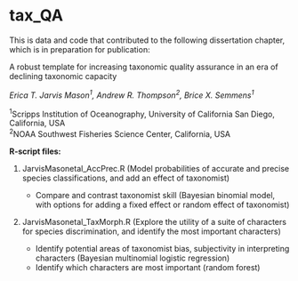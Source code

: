 # tax_QA

This is data and code that contributed to the following dissertation chapter, which is in preparation for publication:

A robust template for increasing taxonomic quality assurance in an era of declining taxonomic capacity 

*Erica T. Jarvis Mason<sup>1</sup>, Andrew R. Thompson<sup>2</sup>, Brice X. Semmens<sup>1</sup>*

<sup>1</sup>Scripps Institution of Oceanography, University of California San Diego, California, USA  
<sup>2</sup>NOAA Southwest Fisheries Science Center, California, USA  

**R-script files:**

1. JarvisMasonetal_AccPrec.R (Model probabilities of accurate and precise species classifications, and add an effect of taxonomist)
   - Compare and contrast taxonomist skill (Bayesian binomial model, with options for adding a fixed effect or random effect of taxonomist)

3. JarvisMasonetal_TaxMorph.R (Explore the utility of a suite of characters for species discrimination, and identify the most important characters)
   - Identify potential areas of taxonomist bias, subjectivity in interpreting characters (Bayesian multinomial logistic regression)
   - Identify which characters are most important (random forest)
